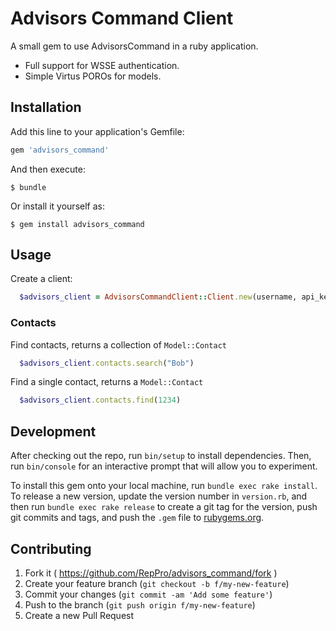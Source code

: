 # Advisors Command Client

A small gem to use AdvisorsCommand in a ruby application.

* Full support for WSSE authentication.
* Simple Virtus POROs for models.

## Installation

Add this line to your application's Gemfile:

```ruby
gem 'advisors_command'
```

And then execute:

    $ bundle

Or install it yourself as:

    $ gem install advisors_command

## Usage

Create a client:
```ruby
  $advisors_client = AdvisorsCommandClient::Client.new(username, api_key)
```

### Contacts
Find contacts, returns a collection of `Model::Contact`
```ruby
  $advisors_client.contacts.search("Bob")
```

Find a single contact, returns a `Model::Contact`
```ruby
  $advisors_client.contacts.find(1234)
```


## Development

After checking out the repo, run `bin/setup` to install dependencies. Then, run `bin/console` for an interactive prompt that will allow you to experiment.

To install this gem onto your local machine, run `bundle exec rake install`. To release a new version, update the version number in `version.rb`, and then run `bundle exec rake release` to create a git tag for the version, push git commits and tags, and push the `.gem` file to [rubygems.org](https://rubygems.org).

## Contributing

1. Fork it ( https://github.com/RepPro/advisors_command/fork )
2. Create your feature branch (`git checkout -b f/my-new-feature`)
3. Commit your changes (`git commit -am 'Add some feature'`)
4. Push to the branch (`git push origin f/my-new-feature`)
5. Create a new Pull Request
